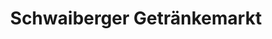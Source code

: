 ---
title: "Schwaiberger Getränkemarkt"
url: /passau/schwaiberger-getraenkemarkt/
shop: Getränke
---